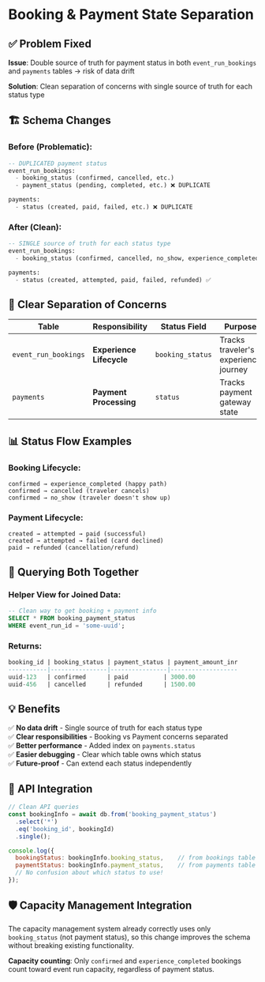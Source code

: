 # Booking & Payment State Separation

## ✅ Problem Fixed

**Issue**: Double source of truth for payment status in both `event_run_bookings` and `payments` tables → risk of data drift

**Solution**: Clean separation of concerns with single source of truth for each status type

## 🏗️ Schema Changes

### Before (Problematic):
```sql
-- DUPLICATED payment status
event_run_bookings:
  - booking_status (confirmed, cancelled, etc.)
  - payment_status (pending, completed, etc.) ❌ DUPLICATE

payments:
  - status (created, paid, failed, etc.) ❌ DUPLICATE
```

### After (Clean):
```sql
-- SINGLE source of truth for each status type
event_run_bookings:
  - booking_status (confirmed, cancelled, no_show, experience_completed) ✅

payments:  
  - status (created, attempted, paid, failed, refunded) ✅
```

## 🎯 Clear Separation of Concerns

| Table | Responsibility | Status Field | Purpose |
|-------|---------------|-------------|---------|
| `event_run_bookings` | **Experience Lifecycle** | `booking_status` | Tracks traveler's experience journey |
| `payments` | **Payment Processing** | `status` | Tracks payment gateway state |

## 📊 Status Flow Examples

### Booking Lifecycle:
```
confirmed → experience_completed (happy path)
confirmed → cancelled (traveler cancels)  
confirmed → no_show (traveler doesn't show up)
```

### Payment Lifecycle:
```
created → attempted → paid (successful)
created → attempted → failed (card declined)
paid → refunded (cancellation/refund)
```

## 🔗 Querying Both Together

### Helper View for Joined Data:
```sql
-- Clean way to get booking + payment info
SELECT * FROM booking_payment_status 
WHERE event_run_id = 'some-uuid';
```

### Returns:
```sql
booking_id | booking_status | payment_status | payment_amount_inr
-----------|----------------|----------------|-------------------  
uuid-123   | confirmed      | paid          | 3000.00
uuid-456   | cancelled      | refunded      | 1500.00
```

## 💡 Benefits

✅ **No data drift** - Single source of truth for each status type  
✅ **Clear responsibilities** - Booking vs Payment concerns separated  
✅ **Better performance** - Added index on `payments.status`  
✅ **Easier debugging** - Clear which table owns which status  
✅ **Future-proof** - Can extend each status independently  

## 🚀 API Integration

```javascript
// Clean API queries
const bookingInfo = await db.from('booking_payment_status')
  .select('*')
  .eq('booking_id', bookingId)
  .single();

console.log({
  bookingStatus: bookingInfo.booking_status,    // from bookings table
  paymentStatus: bookingInfo.payment_status,    // from payments table  
  // No confusion about which status to use!
});
```

## 🛡️ Capacity Management Integration

The capacity management system already correctly uses only `booking_status` (not payment status), so this change improves the schema without breaking existing functionality.

**Capacity counting**: Only `confirmed` and `experience_completed` bookings count toward event run capacity, regardless of payment status.